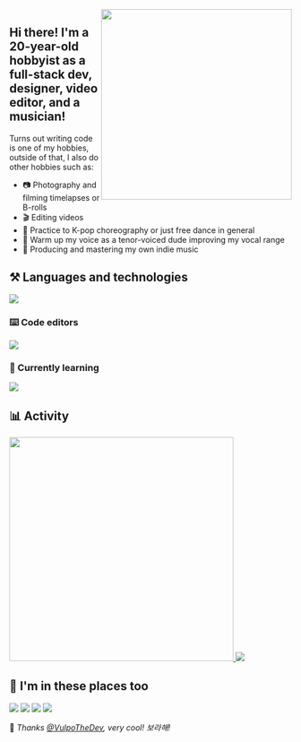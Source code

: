 <!-- Feel free to fork or copy me profile README, I don't mind! -->

<img align="right" width="340" src="https://raw.githubusercontent.com/skepfusky/skepfusky/master/comm_for_davey_g2-min.png">
<h2 align="left">Hi there! I'm a 20-year-old hobbyist as a full-stack dev, designer, video editor, and a musician!</h2>

Turns out writing code is one of my hobbies, outside of that, I also do other hobbies such as:

- 📷 Photography and filming timelapses or B-rolls
- 🎬 Editing videos
- 🕺 Practice to K-pop choreography or just free dance in general
- 🎤 Warm up my voice as a tenor-voiced dude improving my vocal range
- 🎹 Producing and mastering my own indie music

## ⚒️ Languages and technologies
![](https://skillicons.dev/icons?i=js,ts,py,tailwind,sass,vue,react,svelte,flask,fastapi,docker,figma,ps,pr,ae&perline=8)

### ⌨️ Code editors
![](https://skillicons.dev/icons?i=visualstudio,vscode,neovim,vim&perline=8)

### 🧠 Currently learning
![](https://skillicons.dev/icons?i=graphql,go,redis)

##  📊 Activity

<a href="https://github.com/anuraghazra/github-readme-stats">
  <img width="400" src="https://github-readme-stats.vercel.app/api/top-langs/?username=skepfusky&layout=compact&theme=tokyonight&langs_count=10&hide_border=true&include_all_commits=true&card_width=320">
</a>
<img src="https://spotify-recently-played-readme.vercel.app/api?user=jgvyje30t89zw4r2xy66j4u63&count=5">

## 💜 I'm in these places too

[![](https://img.shields.io/badge/skepfusky97-%23ff0000?style=for-the-badge&logo=youtube)](https://youtube.com/skepfusky97)
[![](https://img.shields.io/badge/codefusky-%23ff0000?style=for-the-badge&logo=youtube)](https://www.youtube.com/channel/UCyATIf6yANiY5mewNjAfKvw)
[![](https://img.shields.io/badge/%40skepfuskyjs-%231DA1F2?style=for-the-badge&logoColor=white&logo=twitter)](https://twitter.com/skepfuskyjs)
[![](https://img.shields.io/badge/skepfusky%239673-%237289da?style=for-the-badge&logoColor=white&logo=discord)](https://youtu.be/ErUsk2Mm-8g)

💜 *Thanks [@VulpoTheDev](https://github.com/VulpoTheDev), very cool! 보라해!*

